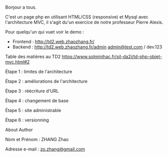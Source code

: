 Bonjour a tous.

C'est un page php en utilisant HTML/CSS (responsive) et Mysql avec l'architecture MVC, il s'agit du'un exercice de notre professeur Pierre Alexis.

Pour quelqu'un qui vuet voir le demo :
 
 - Frontend : http://td2.web.zhaozhang.fr/
 - Backend  : http://td2.web.zhaozhang.fr/admin  admin@test.com / dev.123

Table des matières au TD2 https://www.solminihac.fr/sil-da2i/td-php-objet-mvc.html#2

  Étape 1 : limites de l'architecture

  Étape 2 : améliorations de l'architecture  

  Étape 3 : réécriture d'URL   

  Étape 4 : changement de base

  Étape 5 : site administrable

  Étape 6 : versionning

About Author

Nom et Prénom : ZHANG Zhao

Adresse e-mail : zo.zhang@gmail.com
